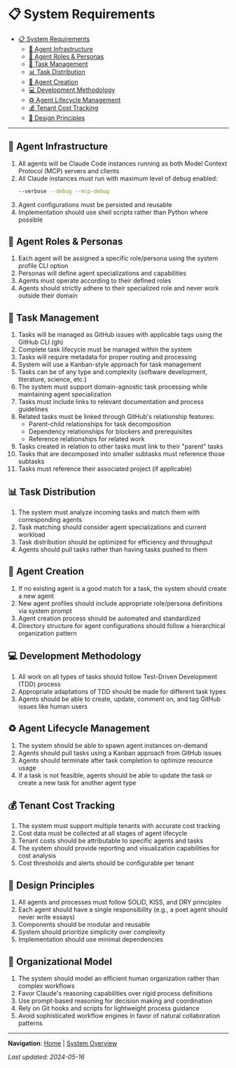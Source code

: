 # 📋 System Requirements

<!-- 📑 TABLE OF CONTENTS -->
- [📋 System Requirements](#-system-requirements)
  - [🤖 Agent Infrastructure](#-agent-infrastructure)
  - [👤 Agent Roles & Personas](#-agent-roles--personas)
  - [🔄 Task Management](#-task-management)
  - [📊 Task Distribution](#-task-distribution)
  - [🧠 Agent Creation](#-agent-creation)
  - [💻 Development Methodology](#-development-methodology)
  - [♻️ Agent Lifecycle Management](#️-agent-lifecycle-management)
  - [💰 Tenant Cost Tracking](#-tenant-cost-tracking)
  - [🧩 Design Principles](#-design-principles)

---

## 🤖 Agent Infrastructure
1. All agents will be Claude Code instances running as both Model Context Protocol (MCP) servers and clients
2. All Claude instances must run with maximum level of debug enabled:
   ```bash
   --verbose --debug --mcp-debug
   ```
3. Agent configurations must be persisted and reusable
4. Implementation should use shell scripts rather than Python where possible

## 👤 Agent Roles & Personas
1. Each agent will be assigned a specific role/persona using the system profile CLI option
2. Personas will define agent specializations and capabilities
3. Agents must operate according to their defined roles
4. Agents should strictly adhere to their specialized role and never work outside their domain

## 🔄 Task Management
1. Tasks will be managed as GitHub issues with applicable tags using the GitHub CLI (gh)
2. Complete task lifecycle must be managed within the system
3. Tasks will require metadata for proper routing and processing
4. System will use a Kanban-style approach for task management
5. Tasks can be of any type and complexity (software development, literature, science, etc.)
6. The system must support domain-agnostic task processing while maintaining agent specialization
7. Tasks must include links to relevant documentation and process guidelines
8. Related tasks must be linked through GitHub's relationship features:
   - Parent-child relationships for task decomposition
   - Dependency relationships for blockers and prerequisites
   - Reference relationships for related work
9. Tasks created in relation to other tasks must link to their "parent" tasks
10. Tasks that are decomposed into smaller subtasks must reference those subtasks
11. Tasks must reference their associated project (if applicable)

## 📊 Task Distribution
1. The system must analyze incoming tasks and match them with corresponding agents
2. Task matching should consider agent specializations and current workload
3. Task distribution should be optimized for efficiency and throughput
4. Agents should pull tasks rather than having tasks pushed to them

## 🧠 Agent Creation
1. If no existing agent is a good match for a task, the system should create a new agent
2. New agent profiles should include appropriate role/persona definitions via system prompt
3. Agent creation process should be automated and standardized
4. Directory structure for agent configurations should follow a hierarchical organization pattern

## 💻 Development Methodology
1. All work on all types of tasks should follow Test-Driven Development (TDD) process
2. Appropriate adaptations of TDD should be made for different task types
3. Agents should be able to create, update, comment on, and tag GitHub issues like human users

## ♻️ Agent Lifecycle Management
1. The system should be able to spawn agent instances on-demand
2. Agents should pull tasks using a Kanban approach from GitHub issues
3. Agents should terminate after task completion to optimize resource usage
4. If a task is not feasible, agents should be able to update the task or create a new task for another agent type

## 💰 Tenant Cost Tracking
1. The system must support multiple tenants with accurate cost tracking
2. Cost data must be collected at all stages of agent lifecycle
3. Tenant costs should be attributable to specific agents and tasks
4. The system should provide reporting and visualization capabilities for cost analysis
5. Cost thresholds and alerts should be configurable per tenant

## 🧩 Design Principles
1. All agents and processes must follow SOLID, KISS, and DRY principles
2. Each agent should have a single responsibility (e.g., a poet agent should never write essays)
3. Components should be modular and reusable
4. System should prioritize simplicity over complexity
5. Implementation should use minimal dependencies

## 🏢 Organizational Model
1. The system should model an efficient human organization rather than complex workflows
2. Favor Claude's reasoning capabilities over rigid process definitions
3. Use prompt-based reasoning for decision making and coordination
4. Rely on Git hooks and scripts for lightweight process guidance
5. Avoid sophisticated workflow engines in favor of natural collaboration patterns

---

<!-- 🧭 NAVIGATION -->
**Navigation**: [Home](./README.md) | [System Overview](./system-overview.md)

*Last updated: 2024-05-16*